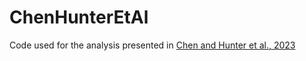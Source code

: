 # ChenHunterEtAl
Code used for the analysis presented in [Chen and Hunter et al., 2023](https://www.sciencedirect.com/science/article/abs/pii/S0197458023000210?via%3Dihub)
